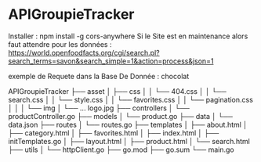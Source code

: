 # APIGroupieTracker
 
 Installer : npm install -g cors-anywhere
Si le Site est en maintenance alors faut attendre pour les données :  https://world.openfoodfacts.org/cgi/search.pl?search_terms=savon&search_simple=1&action=process&json=1

exemple de Requete dans la Base De Donnée : chocolat


APIGroupieTracker
├── asset
│   ├── css
│   │   └── 404.css
│   │   └── search.css
│   │   └── style.css
│   │   └── favorites.css
│   │   └── pagination.css
│   │
│   └── img
│       └── ... logo.jpg
├── controllers
│   └── productController.go
├── models
│   └── product.go
├── data
│   └── data.json
├── routes
│   └── routes.go
├── templates
│   ├── about.html
│   ├── category.html
│   ├── favorites.html
│   ├── index.html
│   ├── initTemplates.go
│   ├── layout.html
│   ├── product.html
│   └── search.html
├── utils
│   └── httpClient.go
├── go.mod
├── go.sum
└── main.go


